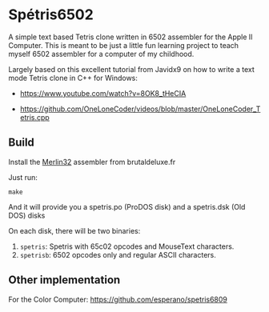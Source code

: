 # Spétris6502

A simple text based Tetris clone written in 6502 assembler for the Apple II Computer.
This is meant to be just a little fun learning project to teach myself 6502 assembler for a computer of my childhood.

Largely based on this excellent tutorial from Javidx9 on how to write a text mode Tetris clone in C++ for Windows:

* https://www.youtube.com/watch?v=8OK8_tHeCIA

* https://github.com/OneLoneCoder/videos/blob/master/OneLoneCoder_Tetris.cpp

## Build

Install the [Merlin32](https://brutaldeluxe.fr/products/crossdevtools/merlin/) assembler from brutaldeluxe.fr

Just run:

    make

And it will provide you a spetris.po (ProDOS disk) and a spetris.dsk (Old DOS) disks

On each disk, there will be two binaries:

1) `spetris`: Spetris with 65c02 opcodes and MouseText characters.
2) `spetrisb`: 6502 opcodes only and regular ASCII characters.

## Other implementation

For the Color Computer: https://github.com/esperano/spetris6809
